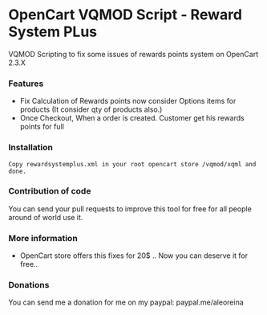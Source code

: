 # OpenCart VQMOD Script - Reward System PLus
VQMOD Scripting to fix some issues of rewards points system on OpenCart 2.3.X 

### Features
- Fix Calculation of Rewards points now consider Options items for products (It consider qty of products also.)
- Once Checkout, When a order is created. Customer get his rewards points for full

### Installation
`Copy rewardsystemplus.xml in your root opencart store /vqmod/xqml and done.`

### Contribution of code
You can send your pull requests to improve this tool for free for all people around of world use it. 

### More information
- OpenCart store offers this fixes for 20$ .. Now you can deserve it for free..

### Donations
You can send me a donation for me on my paypal:
paypal.me/aleoreina

